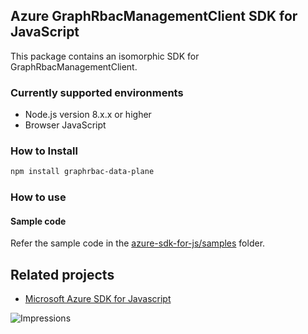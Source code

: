 ## Azure GraphRbacManagementClient SDK for JavaScript

This package contains an isomorphic SDK for GraphRbacManagementClient.

### Currently supported environments

- Node.js version 8.x.x or higher
- Browser JavaScript

### How to Install

```bash
npm install graphrbac-data-plane
```

### How to use

#### Sample code

Refer the sample code in the [azure-sdk-for-js/samples](https://github.com/Azure/azure-sdk-for-js/tree/master/samples) folder.

## Related projects

- [Microsoft Azure SDK for Javascript](https://github.com/Azure/azure-sdk-for-js)


![Impressions](https://azure-sdk-impressions.azurewebsites.net/api/impressions/azure-sdk-for-js%2Fsdk%2Fcdn%2Farm-cdn%2FREADME.png)